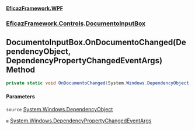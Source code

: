 #### [EficazFramework.WPF](EficazFrameworkWPF.md 'EficazFramework WPF')
### [EficazFramework.Controls](EficazFrameworkWPF.md#EficazFramework.Controls 'EficazFramework.Controls').[DocumentoInputBox](EficazFramework.Controls/DocumentoInputBox.md 'EficazFramework.Controls.DocumentoInputBox')

## DocumentoInputBox.OnDocumentoChanged(DependencyObject, DependencyPropertyChangedEventArgs) Method

```csharp
private static void OnDocumentoChanged(System.Windows.DependencyObject source, System.Windows.DependencyPropertyChangedEventArgs e);
```
#### Parameters

<a name='EficazFramework.Controls.DocumentoInputBox.OnDocumentoChanged(System.Windows.DependencyObject,System.Windows.DependencyPropertyChangedEventArgs).source'></a>

`source` [System.Windows.DependencyObject](https://docs.microsoft.com/en-us/dotnet/api/System.Windows.DependencyObject 'System.Windows.DependencyObject')

<a name='EficazFramework.Controls.DocumentoInputBox.OnDocumentoChanged(System.Windows.DependencyObject,System.Windows.DependencyPropertyChangedEventArgs).e'></a>

`e` [System.Windows.DependencyPropertyChangedEventArgs](https://docs.microsoft.com/en-us/dotnet/api/System.Windows.DependencyPropertyChangedEventArgs 'System.Windows.DependencyPropertyChangedEventArgs')